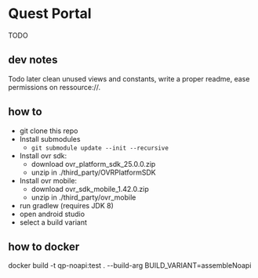 # Quest Portal

TODO

## dev notes

Todo later clean unused views and constants, write a proper readme, ease permissions on ressource://.

## how to

- git clone this repo
- Install submodules
  - `git submodule update --init --recursive`
- Install ovr sdk:
  - download ovr_platform_sdk_25.0.0.zip
  - unzip in ./third_party/OVRPlatformSDK
- Install ovr mobile:
  - download ovr_sdk_mobile_1.42.0.zip
  - unzip in ./third_party/ovr_mobile
- run gradlew (requires JDK 8)
- open android studio
- select a build variant

## how to docker

docker build -t qp-noapi:test .
--build-arg BUILD_VARIANT=assembleNoapi
